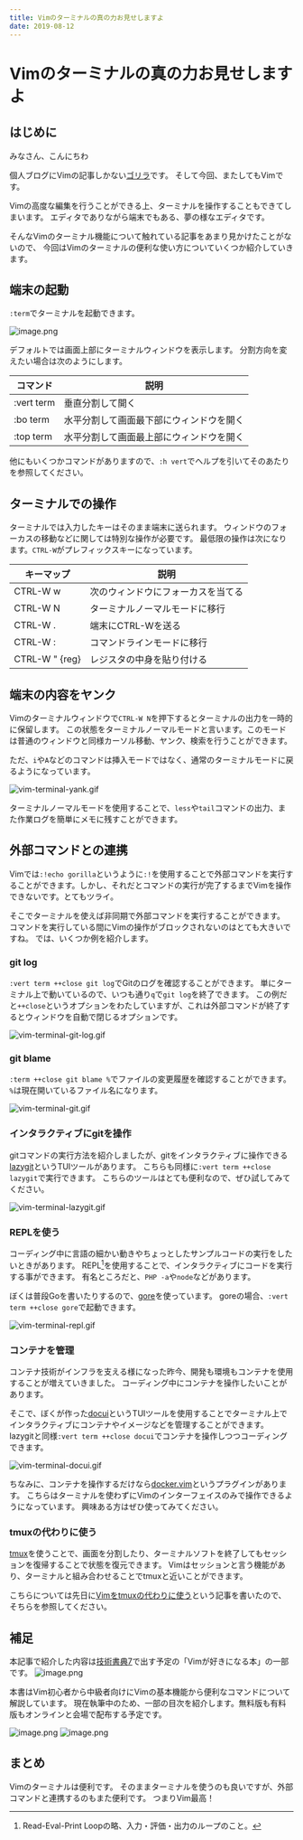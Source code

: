 ```yaml
---
title: Vimのターミナルの真の力お見せしますよ
date: 2019-08-12
---
```


# Vimのターミナルの真の力お見せしますよ

## はじめに
みなさん、こんにちわ

個人ブログにVimの記事しかない[ゴリラ](https://twitter.com/gorilla0513)です。
そして今回、またしてもVimです。

Vimの高度な編集を行うことができる上、ターミナルを操作することもできてしまいます。
エディタでありながら端末でもある、夢の様なエディタです。

そんなVimのターミナル機能について触れている記事をあまり見かけたことがないので、
今回はVimのターミナルの便利な使い方についていくつか紹介していきます。

## 端末の起動
`:term`でターミナルを起動できます。

![image.png](https://qiita-image-store.s3.ap-northeast-1.amazonaws.com/0/66178/891c526f-47f4-1f82-dba1-eb56a5d7bffe.png)

デフォルトでは画面上部にターミナルウィンドウを表示します。
分割方向を変えたい場合は次のようにします。

| コマンド   | 説明                                     |
|------------|------------------------------------------|
| :vert term | 垂直分割して開く                         |
| :bo term   | 水平分割して画面最下部にウィンドウを開く |
| :top term  | 水平分割して画面最上部にウィンドウを開く |

他にもいくつかコマンドがありますので、`:h vert`でヘルプを引いてそのあたりを参照してください。

## ターミナルでの操作
ターミナルでは入力したキーはそのまま端末に送られます。
ウィンドウのフォーカスの移動などに関しては特別な操作が必要です。
最低限の操作は次になります。`CTRL-W`がプレフィックスキーになっています。

| キーマップ     | 説明                               |
|----------------|------------------------------------|
| CTRL-W w       | 次のウィンドウにフォーカスを当てる |
| CTRL-W N       | ターミナルノーマルモードに移行     |
| CTRL-W .       | 端末にCTRL-Wを送る                 |
| CTRL-W :       | コマンドラインモードに移行         |
| CTRL-W " {reg} | レジスタの中身を貼り付ける         |

## 端末の内容をヤンク
Vimのターミナルウィンドウで`CTRL-W N`を押下するとターミナルの出力を一時的に保留します。
この状態をターミナルノーマルモードと言います。このモードは普通のウィンドウと同様カーソル移動、ヤンク、検索を行うことができます。

ただ、`i`や`A`などのコマンドは挿入モードではなく、通常のターミナルモードに戻るようになっています。

![vim-terminal-yank.gif](https://qiita-image-store.s3.ap-northeast-1.amazonaws.com/0/66178/b91812b1-6d5e-dd2d-8109-226af23b59f2.gif)

ターミナルノーマルモードを使用することで、`less`や`tail`コマンドの出力、また作業ログを簡単にメモに残すことができます。

## 外部コマンドとの連携
Vimでは`:!echo gorilla`というように`:!`を使用することで外部コマンドを実行することができます。しかし、それだとコマンドの実行が完了するまでVimを操作できないです。とてもツライ。

そこでターミナルを使えば非同期で外部コマンドを実行することができます。
コマンドを実行している間にVimの操作がブロックされないのはとても大きいですね。
では、いくつか例を紹介します。

### git log
`:vert term ++close git log`でGitのログを確認することができます。
単にターミナル上で動いているので、いつも通り`q`で`git log`を終了できます。
この例だと`++close`というオプションをわたしていますが、これは外部コマンドが終了するとウィンドウを自動で閉じるオプションです。

![vim-terminal-git-log.gif](https://qiita-image-store.s3.ap-northeast-1.amazonaws.com/0/66178/fcfaaba5-53b8-9414-cca5-f8fea634481a.gif)

### git blame
`:term ++close git blame %`でファイルの変更履歴を確認することができます。
`%`は現在開いているファイル名になります。

![vim-terminal-git.gif](https://qiita-image-store.s3.ap-northeast-1.amazonaws.com/0/66178/22b3faab-16bc-e035-8d74-066cf13e0639.gif)

### インタラクティブにgitを操作
gitコマンドの実行方法を紹介しましたが、gitをインタラクティブに操作できる[lazygit](https://github.com/jesseduffield/lazygit)というTUIツールがあります。
こちらも同様に`:vert term ++close lazygit`で実行できます。
こちらのツールはとても便利なので、ぜひ試してみてください。

![vim-terminal-lazygit.gif](https://qiita-image-store.s3.ap-northeast-1.amazonaws.com/0/66178/a79a7356-ce1d-3d07-427f-44ce78526547.gif)

### REPLを使う
コーディング中に言語の細かい動きやちょっとしたサンプルコードの実行をしたいときがあります。
REPL[^1]を使用することで、インタラクティブにコードを実行する事ができます。
有名ところだと、`PHP -a`や`node`などがあります。

ぼくは普段Goを書いたりするので、[gore](https://github.com/motemen/gore)を使っています。
goreの場合、`:vert term ++close gore`で起動できます。

![vim-terminal-repl.gif](https://qiita-image-store.s3.ap-northeast-1.amazonaws.com/0/66178/f23a0021-2b72-16e1-313a-f1d963b1bde7.gif)

[^1]:Read-Eval-Print Loopの略、入力・評価・出力のループのこと。

### コンテナを管理
コンテナ技術がインフラを支える様になった昨今、開発も環境もコンテナを使用することが増えていきました。
コーディング中にコンテナを操作したいことがあります。

そこで、ぼくが作った[docui](https://github.com/skanehira/docui)というTUIツールを使用することでターミナル上でインタラクティブにコンテナやイメージなどを管理することができます。
lazygitと同様`:vert term ++close docui`でコンテナを操作しつつコーディングできます。

![vim-terminal-docui.gif](https://qiita-image-store.s3.ap-northeast-1.amazonaws.com/0/66178/6f0ce6d8-34d6-3a77-0fc0-a1ff56b5a5aa.gif)

ちなみに、コンテナを操作するだけなら[docker.vim](https://github.com/skanehira/docker.vim)というプラグインがあります。
こちらはターミナルを使わずにVimのインターフェイスのみで操作できるようになっています。
興味ある方はぜひ使ってみてください。

### tmuxの代わりに使う
[tmux](https://github.com/tmux/tmux/wiki)を使うことで、画面を分割したり、ターミナルソフトを終了してもセッションを復帰することで状態を復元できます。
Vimはセッションと言う機能があり、ターミナルと組み合わせることでtmuxと近いことができます。

こちらについては先日に[Vimをtmuxの代わりに使う](https://gorilla.netlify.com/articles/20190803-vim-tmux.html)という記事を書いたので、そちらを参照してください。

## 補足
本記事で紹介した内容は[技術書典7](https://techbookfest.org/event/tbf07)で出す予定の「Vimが好きになる本」の一部です。
![image.png](https://qiita-image-store.s3.ap-northeast-1.amazonaws.com/0/66178/3ddaf388-8cb9-6ad7-39e5-6ffc66c6da6b.png)

本書はVim初心者から中級者向けにVimの基本機能から便利なコマンドについて解説しています。
現在執筆中のため、一部の目次を紹介します。無料版も有料版もオンラインと会場で配布する予定です。

![image.png](https://qiita-image-store.s3.ap-northeast-1.amazonaws.com/0/66178/9fb8ea31-c5b8-d348-73e8-b15dc5eb4a04.png)
![image.png](https://qiita-image-store.s3.ap-northeast-1.amazonaws.com/0/66178/c3542225-0302-ea2d-7197-532dd315e0e3.png)

## まとめ
Vimのターミナルは便利です。
そのままターミナルを使うのも良いですが、外部コマンドと連携するのもまた便利です。
つまりVim最高！
